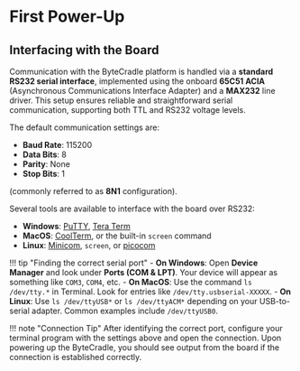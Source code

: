 # First Power-Up

## Interfacing with the Board

Communication with the ByteCradle platform is handled via a **standard RS232
serial interface**, implemented using the onboard **65C51 ACIA** (Asynchronous
Communications Interface Adapter) and a **MAX232** line driver. This setup
ensures reliable and straightforward serial communication, supporting both TTL
and RS232 voltage levels.

The default communication settings are:

- **Baud Rate**: 115200
- **Data Bits**: 8
- **Parity**: None
- **Stop Bits**: 1

(commonly referred to as **8N1** configuration).

Several tools are available to interface with the board over RS232:

- **Windows**: [PuTTY](https://www.putty.org/), [Tera
  Term](https://osdn.net/projects/ttssh2/)
- **MacOS**: [CoolTerm](https://freeware.the-meiers.org/), or the built-in
  `screen` command
- **Linux**: [Minicom](https://help.ubuntu.com/community/Minicom), `screen`, or
  [picocom](https://linux.die.net/man/1/picocom)

!!! tip "Finding the correct serial port" 
    - **On Windows**: Open **Device
      Manager** and look under **Ports (COM & LPT)**. Your device will appear as
      something like `COM3`, `COM4`, etc. 
    - **On MacOS**: Use the command `ls
    /dev/tty.*` in Terminal. Look for entries like `/dev/tty.usbserial-XXXXX`. 
    - **On Linux**: Use `ls /dev/ttyUSB*` or `ls /dev/ttyACM*` depending on your
      USB-to-serial adapter. Common examples include `/dev/ttyUSB0`.

!!! note "Connection Tip" 
    After identifying the correct port, configure your
    terminal program with the settings above and open the connection. Upon
    powering up the ByteCradle, you should see output from the board if the
    connection is established correctly.
